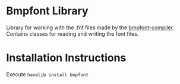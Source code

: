 # Bmpfont Library
Library for working with the .fnt files made by the [bmpfont-compiler](https://github.com/sgalland/bmpfont-compiler). Contains classes for reading and writing the font files.

# Installation Instructions
Execute `haxelib install bmpfont`